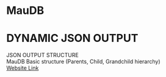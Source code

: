 # MauDB
# DYNAMIC JSON OUTPUT

JSON OUTPUT STRUCTURE
<br>MauDB Basic structure (Parents, Child, Grandchild hierarchy)<br>
<a href="http://rimaudb.com">Website Link</a><br>



